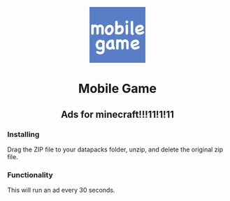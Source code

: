 <p align="center">
  <img src="mobilegame/pack.png" />
  <h1 align="center">Mobile Game</h1>
  <h2 align="center">Ads for minecraft!!!11!1!11</h2>
</p>

### Installing
Drag the ZIP file to your datapacks folder, unzip, and delete the original zip file.

### Functionality
This will run an ad every 30 seconds.
